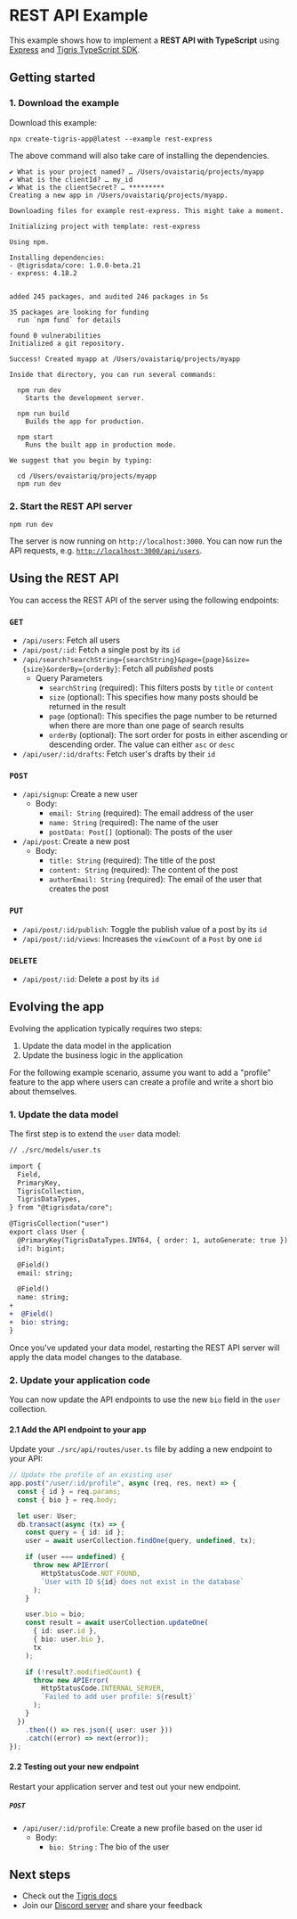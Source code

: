 # REST API Example

This example shows how to implement a **REST API with TypeScript** using
[Express](https://expressjs.com/) and
[Tigris TypeScript SDK](https://docs.tigrisdata.com/typescript/).

## Getting started

### 1. Download the example

Download this example:

```
npx create-tigris-app@latest --example rest-express
```

The above command will also take care of installing the dependencies.

```shell
✔ What is your project named? … /Users/ovaistariq/projects/myapp
✔ What is the clientId? … my_id
✔ What is the clientSecret? … *********
Creating a new app in /Users/ovaistariq/projects/myapp.

Downloading files for example rest-express. This might take a moment.

Initializing project with template: rest-express

Using npm.

Installing dependencies:
- @tigrisdata/core: 1.0.0-beta.21
- express: 4.18.2


added 245 packages, and audited 246 packages in 5s

35 packages are looking for funding
  run `npm fund` for details

found 0 vulnerabilities
Initialized a git repository.

Success! Created myapp at /Users/ovaistariq/projects/myapp

Inside that directory, you can run several commands:

  npm run dev
    Starts the development server.

  npm run build
    Builds the app for production.

  npm start
    Runs the built app in production mode.

We suggest that you begin by typing:

  cd /Users/ovaistariq/projects/myapp
  npm run dev
```

### 2. Start the REST API server

```
npm run dev
```

The server is now running on `http://localhost:3000`. You can now run the API requests, e.g. [`http://localhost:3000/api/users`](http://localhost:3000/api/users).

## Using the REST API

You can access the REST API of the server using the following endpoints:

### `GET`

- `/api/users`: Fetch all users
- `/api/post/:id`: Fetch a single post by its `id`
- `/api/search?searchString={searchString}&page={page}&size={size}&orderBy={orderBy}`: Fetch all _published_ posts
  - Query Parameters
    - `searchString` (required): This filters posts by `title` or `content`
    - `size` (optional): This specifies how many posts should be returned in the result
    - `page` (optional): This specifies the page number to be returned when there are more than one page of search results
    - `orderBy` (optional): The sort order for posts in either ascending or descending order. The value can either `asc` or `desc`
- `/api/user/:id/drafts`: Fetch user's drafts by their `id`

### `POST`

- `/api/signup`: Create a new user
  - Body:
    - `email: String` (required): The email address of the user
    - `name: String` (required): The name of the user
    - `postData: Post[]` (optional): The posts of the user
- `/api/post`: Create a new post
  - Body:
    - `title: String` (required): The title of the post
    - `content: String` (required): The content of the post
    - `authorEmail: String` (required): The email of the user that creates the post

### `PUT`

- `/api/post/:id/publish`: Toggle the publish value of a post by its `id`
- `/api/post/:id/views`: Increases the `viewCount` of a `Post` by one `id`

### `DELETE`

- `/api/post/:id`: Delete a post by its `id`

## Evolving the app

Evolving the application typically requires two steps:

1. Update the data model in the application
2. Update the business logic in the application

For the following example scenario, assume you want to add a "profile" feature to the app where users can create a profile and write a short bio about themselves.

### 1. Update the data model

The first step is to extend the `user` data model:

```diff
// ./src/models/user.ts

import {
  Field,
  PrimaryKey,
  TigrisCollection,
  TigrisDataTypes,
} from "@tigrisdata/core";

@TigrisCollection("user")
export class User {
  @PrimaryKey(TigrisDataTypes.INT64, { order: 1, autoGenerate: true })
  id?: bigint;

  @Field()
  email: string;

  @Field()
  name: string;
+
+  @Field()
+  bio: string;
}
```

Once you've updated your data model, restarting the REST API server will
apply the data model changes to the database.

### 2. Update your application code

You can now update the API endpoints to use the new `bio` field in the
`user` collection.

#### 2.1 Add the API endpoint to your app

Update your `./src/api/routes/user.ts` file by adding a new endpoint to your
API:

```ts
// Update the profile of an existing user
app.post("/user/:id/profile", async (req, res, next) => {
  const { id } = req.params;
  const { bio } = req.body;

  let user: User;
  db.transact(async (tx) => {
    const query = { id: id };
    user = await userCollection.findOne(query, undefined, tx);

    if (user === undefined) {
      throw new APIError(
        HttpStatusCode.NOT_FOUND,
        `User with ID ${id} does not exist in the database`
      );
    }

    user.bio = bio;
    const result = await userCollection.updateOne(
      { id: user.id },
      { bio: user.bio },
      tx
    );

    if (!result?.modifiedCount) {
      throw new APIError(
        HttpStatusCode.INTERNAL_SERVER,
        `Failed to add user profile: ${result}`
      );
    }
  })
    .then(() => res.json({ user: user }))
    .catch((error) => next(error));
});
```

#### 2.2 Testing out your new endpoint

Restart your application server and test out your new endpoint.

##### `POST`

- `/api/user/:id/profile`: Create a new profile based on the user id
  - Body:
    - `bio: String` : The bio of the user

## Next steps

- Check out the [Tigris docs](https://docs.tigrisdata.com/)
- Join our [Discord server](http://discord.tigrisdata.com/) and share your
  feedback
